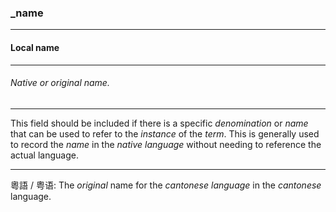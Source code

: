 ### _name



------
#### Local name



------
###### Native or original name.



------
This field should be included if there is a specific *denomination* or *name* that can be used to refer to the *instance* of the *term*. This is generally used to record the *name* in the *native language* without needing to reference the actual language.



------
粵語 / 粤语: The *original* name for the *cantonese language* in the *cantonese* language.